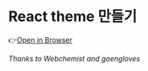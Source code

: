 # React theme 만들기

👉[Open in Browser](https://my-react-theme-component.netlify.com/)

_Thanks to Webchemist and gaengloves_
